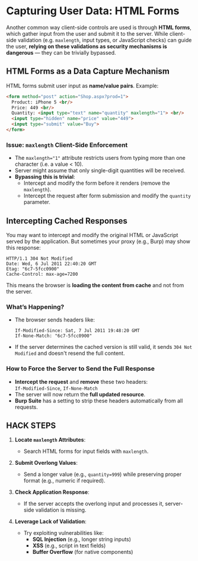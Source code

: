 # Capturing User Data: HTML Forms


Another common way client-side controls are used is through **HTML forms**, which gather input from the user and submit it to the server. While client-side validation (e.g. `maxlength`, input types, or JavaScript checks) can guide the user, **relying on these validations as security mechanisms is dangerous** — they can be trivially bypassed.

## HTML Forms as a Data Capture Mechanism

HTML forms submit user input as **name/value pairs**. Example:

```html
<form method="post" action="Shop.aspx?prod=1">
  Product: iPhone 5 <br/>
  Price: 449 <br/>
  Quantity: <input type="text" name="quantity" maxlength="1"> <br/>
  <input type="hidden" name="price" value="449">
  <input type="submit" value="Buy">
</form>
```

### Issue: `maxlength` Client-Side Enforcement

- The `maxlength="1"` attribute restricts users from typing more than one character (i.e. a value < 10).
- Server might assume that only single-digit quantities will be received.
- **Bypassing this is trivial**:
  - Intercept and modify the form before it renders (remove the `maxlength`).
  - Intercept the request after form submission and modify the `quantity` parameter.

## Intercepting Cached Responses

You may want to intercept and modify the original HTML or JavaScript served by the application. But sometimes your proxy (e.g., Burp) may show this response:

```http
HTTP/1.1 304 Not Modified
Date: Wed, 6 Jul 2011 22:40:20 GMT
Etag: "6c7-5fcc0900"
Cache-Control: max-age=7200
```

This means the browser is **loading the content from cache** and not from the server.

### What’s Happening?

- The browser sends headers like:
  ```http
  If-Modified-Since: Sat, 7 Jul 2011 19:48:20 GMT
  If-None-Match: "6c7-5fcc0900"
  ```
- If the server determines the cached version is still valid, it sends `304 Not Modified` and doesn't resend the full content.

### How to Force the Server to Send the Full Response

- **Intercept the request** and **remove** these two headers:  
  `If-Modified-Since`, `If-None-Match`
- The server will now return the **full updated resource**.
- **Burp Suite** has a setting to strip these headers automatically from all requests.

## HACK STEPS

1. **Locate `maxlength` Attributes**:
   - Search HTML forms for input fields with `maxlength`.

2. **Submit Overlong Values**:
   - Send a longer value (e.g., `quantity=999`) while preserving proper format (e.g., numeric if required).

3. **Check Application Response**:
   - If the server accepts the overlong input and processes it, server-side validation is missing.

4. **Leverage Lack of Validation**:
   - Try exploiting vulnerabilities like:
     - **SQL Injection** (e.g., longer string inputs)
     - **XSS** (e.g., script in text fields)
     - **Buffer Overflow** (for native components)
